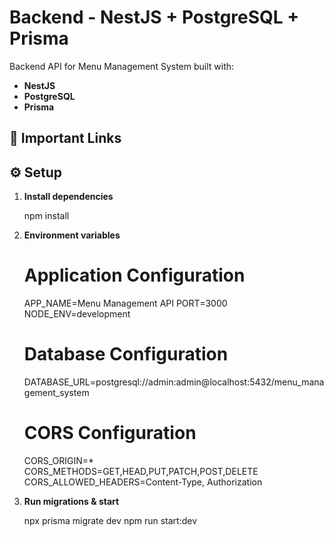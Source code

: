 # Backend - NestJS + PostgreSQL + Prisma

Backend API for Menu Management System built with:
- **NestJS**
- **PostgreSQL**
- **Prisma**

## 📌 Important Links


## ⚙️ Setup
1. **Install dependencies**  
   
      npm install
   

2. **Environment variables**  
   
      # Application Configuration
      APP_NAME=Menu Management API
      PORT=3000
      NODE_ENV=development

      # Database Configuration
      DATABASE_URL=postgresql://admin:admin@localhost:5432/menu_management_system
      # CORS Configuration
      CORS_ORIGIN=*
      CORS_METHODS=GET,HEAD,PUT,PATCH,POST,DELETE
      CORS_ALLOWED_HEADERS=Content-Type, Authorization   

3. **Run migrations & start**  
   
      npx prisma migrate dev
      npm run start:dev
   
